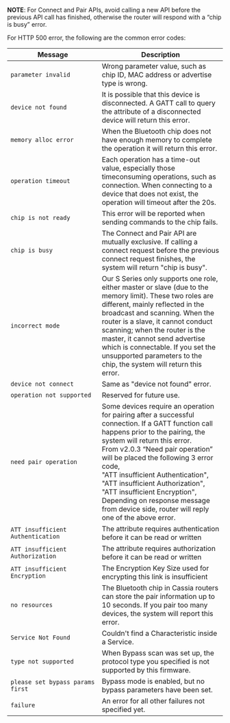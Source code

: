 **NOTE**: For Connect and Pair APIs, avoid calling a new API before the previous API call has finished, otherwise the router will respond with a “chip is busy” error.

For HTTP 500 error, the following are the common error codes:

| <img width="1580"><div>Message</div> | <img><div>Description</div> | 
| --------------- |------------------|
| `parameter invalid` | Wrong parameter value, such as chip ID, MAC address or advertise type is wrong. |
| `device not found`   | It is possible that this device is disconnected. A GATT call to query the attribute of a disconnected device will return this error. |
| `memory alloc error` | When the Bluetooth chip does not have enough memory to complete the operation it will return this error. |
| `operation timeout` | Each operation has a time-out value, especially those timeconsuming operations, such as connection. When connecting to a device that does not exist, the operation will timeout after the 20s. |
| `chip is not ready` | This error will be reported when sending commands to the chip fails. |
| `chip is busy` | The Connect and Pair API are mutually exclusive. If calling a connect request before the previous connect request finishes, the system will return "chip is busy". |
| `incorrect mode` | Our S Series only supports one role, either master or slave (due to the memory limit). These two roles are different, mainly reflected in the broadcast and scanning. When the router is a slave, it cannot conduct scanning; when the router is the master, it cannot send advertise which is connectable. If you set the unsupported parameters to the chip, the system will return this error. |
| `device not connect` | Same as "device not found" error. |
| `operation not supported` | Reserved for future use. |
| `need pair operation` | Some devices require an operation for pairing after a successful connection. If a GATT function call happens prior to the pairing, the system will return this error. <br>From v2.0.3 “Need pair operation” will be placed the following 3 error code,<br>"ATT insufficient Authentication",<br>"ATT insufficient Authorization",<br>"ATT insufficient Encryption",<br>Depending on response message from device side, router will reply one of the above error.|
|`ATT insufficient Authentication`|The attribute requires authentication before it can be read or written|
|`ATT insufficient Authorization`|The attribute requires authorization before it can be read or written|
|`ATT insufficient Encryption`|The Encryption Key Size used for encrypting this link is insufficient|
| `no resources` | The Bluetooth chip in Cassia routers can store the pair information up to 10 seconds. If you pair too many devices, the system will report this error. |
| `Service Not Found` | Couldn't find a Characteristic inside a Service. |
| `type not supported` | When Bypass scan was set up, the protocol type you specified is not supported by this firmware. |
| `please set bypass params first` | Bypass mode is enabled, but no bypass parameters have been set. |
| `failure` | An error for all other failures not specified yet. |